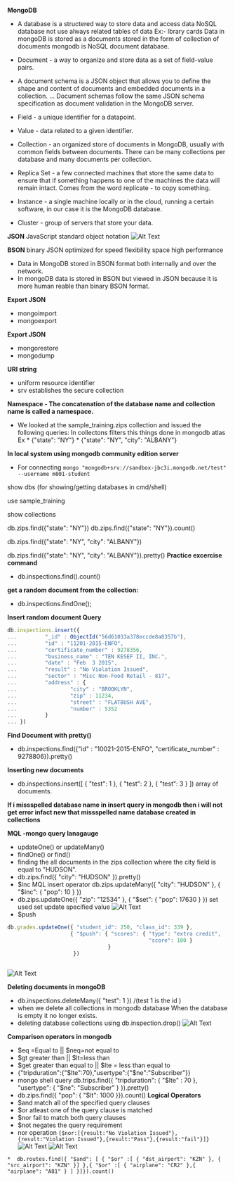 **MongoDB**

* A database is a structered way to store data and access data
NoSQL database not use always related tables of data Ex:- lbrary cards 
Data in mongoDB is stored as a documents stored in the form of collection of documents mongodb is NoSQL document database.
* Document - a way to organize and store data as a set of field-value pairs.

* A document schema is a JSON object that allows you to define the shape and content of documents and embedded documents in a collection. ... Document schemas follow the same JSON schema specification as document validation in the MongoDB server.
* Field - a unique identifier for a datapoint.

* Value - data related to a given identifier.

* Collection - an organized store of documents in MongoDB, usually with common fields between documents. There can be many collections per database and many documents per collection.

* Replica Set - a few connected machines that store the same data to ensure that if something happens to one of the machines the data will remain intact. Comes from the word replicate - to copy something.

* Instance - a single machine locally or in the cloud, running a certain software, in our case it is the MongoDB database.

* Cluster - group of servers that store your data.

**JSON**
JavaScript standard object notation 
![Alt Text](https://dev-to-uploads.s3.amazonaws.com/i/03airaq82dewlmx7ovdt.png)

**BSON**
binary JSON
optimized for speed flexibility space high performance
* Data in MongoDB stored in BSON format both internally and over the network.
* In mongoDB data is stored in BSON but viewed in JSON because it is more human reable than binary BSON format.

**Export JSON**
* mongoimport
* mongoexport

**Export JSON**
* mongorestore
* mongodump

**URI string**
* uniform resource identifier 
* srv establishes the secure collection

**Namespace - The concatenation of the database name and collection name is called a namespace.**

* We looked at the sample_training.zips collection and issued the following queries:
In collectons filters this things done in mongodb atlas 
   Ex * {"state": "NY"}
      * {"state": "NY", "city": "ALBANY"}

**In local system using mongodb community edition server**
* For connecting `mongo "mongodb+srv://sandbox-jbc3i.mongodb.net/test" --username m001-student`

show dbs (for showing/getting databases in cmd/shell)

use sample_training

show collections

db.zips.find({"state": "NY"})
db.zips.find({"state": "NY"}).count()

db.zips.find({"state": "NY", "city": "ALBANY"})

db.zips.find({"state": "NY", "city": "ALBANY"}).pretty()
**Practice excercise command**
* db.inspections.find().count()

**get a random document from the collection:**

* db.inspections.findOne();

**Insert random document Query**
```js 
db.inspections.insert({
...         "_id" : ObjectId("56d61033a378eccde8a8357b"),
...         "id" : "11201-2015-ENFO",
...         "certificate_number" : 9278356,
...         "business_name" : "TEN KESEF II, INC.",
...         "date" : "Feb  3 2015",
...         "result" : "No Violation Issued",
...         "sector" : "Misc Non-Food Retail - 817",
...         "address" : {
...                 "city" : "BROOKLYN",
...                 "zip" : 11234,
...                 "street" : "FLATBUSH AVE",
...                 "number" : 5352
...         }
... })
```

**Find Document with pretty()**
* db.inspections.find({"id" : "10021-2015-ENFO", "certificate_number" : 9278806}).pretty()

**Inserting new documents**
* db.inspections.insert([ { "test": 1 }, { "test": 2 }, { "test": 3 } ]) array of documents.

**If i missspelled database name in insert query in mongodb then i will not get error infact new that missspelled name database created in collections**

**MQL -mongo query lanagauge**
* updateOne() or updateMany()
* findOne() or find() 
* finding the all documents in the zips collection where the city field is equal to "HUDSON".
* db.zips.find({ "city": "HUDSON" }).pretty()
* $inc MQL insert operator db.zips.updateMany({ "city": "HUDSON" }, { "$inc": { "pop": 10 } })
* db.zips.updateOne({ "zip": "12534" }, { "$set": { "pop": 17630 } }) set used set update specified value 
![Alt Text](https://dev-to-uploads.s3.amazonaws.com/i/wg7ioqn2do2r5r7o42h9.png)
* $push 
``` js
db.grades.updateOne({ "student_id": 250, "class_id": 339 },
                    { "$push": { "scores": { "type": "extra credit",
                                             "score": 100 }
                                }
                     })
                     
 ```
                 
  ![Alt Text](https://dev-to-uploads.s3.amazonaws.com/i/s3nx7ygeyxmtwzyw2ub4.png)
   
**Deleting documents in mongoDB**
* db.inspections.deleteMany({ "test": 1 }) /(test 1 is the id )
* when we delete all collections in mongodb database When the database is empty it no longer exists.
* deleting database collections using db.inspection.drop()
![Alt Text](https://dev-to-uploads.s3.amazonaws.com/i/c9moft0tpntsb5ruuad7.png)

**Comparison operators in mongodb**
* $eq =Equal to  || $neq=not equal to
* $gt greater than || $lt=less than 
* $get greater than equal to || $lte = less than equal to
* {"tripduration":{"$lte":70},"usertype":{"$ne":"Subscriber"}}
* mongo shell query db.trips.find({ "tripduration": { "$lte" : 70 },
                "usertype": { "$ne": "Subscriber" } }).pretty()
* db.zips.find({ "pop": { "$lt": 1000 }}).count()
**Logical Operators**
* $and match all of the specified query clauses
* $or atleast one of the query clause is matched 
* $nor fail to match both query clauses 
* $not negates the query requirement
* nor operation `{$nor:[{result:"No Violation Issued"},{result:"Violation Issued"},{result:"Pass"},{result:"fail"}]}`
![Alt Text](https://dev-to-uploads.s3.amazonaws.com/i/a5skkbhhvee7sklqxzx8.png)
![Alt Text](https://dev-to-uploads.s3.amazonaws.com/i/61rhyh9vbpz8vlo2grnv.png)                
```
*  db.routes.find({ "$and": [ { "$or" :[ { "dst_airport": "KZN" }, { "src_airport": "KZN" }] },{ "$or" :[ { "airplane": "CR2" },{ "airplane": "A81" } ] }]}).count()
                                   
                                  
                          
                                     
         
